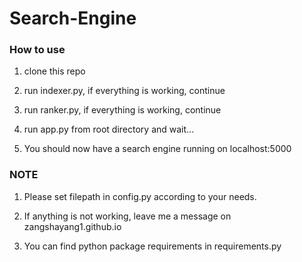 # Search-Engine

### How to use

1. clone this repo

2. run indexer.py, if everything is working, continue

3. run ranker.py, if everything is working, continue

4. run app.py from root directory and wait...

5. You should now have a search engine running on localhost:5000

### NOTE

1. Please set filepath in config.py according to your needs.

2. If anything is not working, leave me a message on zangshayang1.github.io

3. You can find python package requirements in requirements.py
